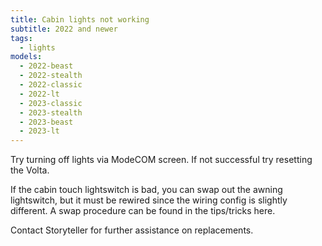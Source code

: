 ```yaml
---
title: Cabin lights not working
subtitle: 2022 and newer
tags:
  - lights
models:
  - 2022-beast
  - 2022-stealth
  - 2022-classic
  - 2022-lt
  - 2023-classic
  - 2023-stealth
  - 2023-beast
  - 2023-lt
---
```


Try turning off lights via ModeCOM screen. If not successful try resetting the Volta.

If the cabin touch lightswitch is bad, you can swap out the awning lightswitch, but it must be rewired since the wiring config is slightly different. A swap procedure can be found in the tips/tricks here.

Contact Storyteller for further assistance on replacements.
